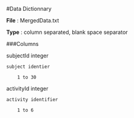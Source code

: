 #Data Dictionnary

__File__ : MergedData.txt

__Type__ : column separated, blank space separator

###Columns

subjectId   integer

    subject identier 
    
        1 to 30
  

activityId  integer

    activity identifier 
    
        1 to 6

